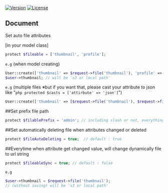 
[![Version](https://poser.pugx.org/blocksystems/file-attributes/version?format=flat)](https://packagist.org/blocksystems/file-attributes)
[![License](https://poser.pugx.org/blocksystems/file-attributes/license?format=flat)](https://packagist.org/packages/blocksystems/file-attributes)

## Document
<p>Set auto file attributes</p>

[in your model class]
```php
protect $fileable = ['thumbnail', 'profile'];
```

`e.g` (when model creating)
```php
User::create(['thumbnail' => $request->file('thumbnail'), 'profile' => $request->file('profile')]);
$user->thumbnail; // will be 's3 or local path'
```
      
`e.g` (multiple files ※but if you want that, please cast your attribute to json like "`php protected $casts = ['attirbute' => 'json']`") 
```php
User::create(['thumbnail' => [$request->file('thumbnail'), $request->file('profile')]]);
```
##Set prefix file path
```php
protect $filablePrefix = 'admin'; // including slash or not, everything is OK.
```
##Set automatically deleting file when attributes changed or deleted
```php
protect $fileAutoDeleting = true;  // default : true
```
##Everytime when attribute get changed value, will change dynamically file to url string
```php
protect $fileableSync = true; // default : false
```
`e.g`
```php
$user->thumbnail = $request->file('thumbnail');
// (without saving) will be 's3 or local path'
```